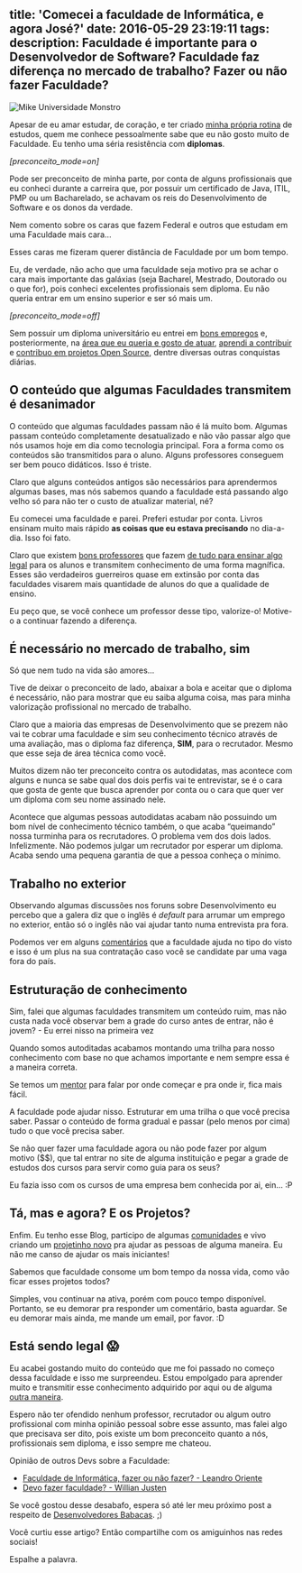 title: 'Comecei a faculdade de Informática, e agora José?'
date: 2016-05-29 23:19:11
tags:
description: Faculdade é importante para o Desenvolvedor de Software? Faculdade faz diferença no mercado de trabalho? Fazer ou não fazer Faculdade?
---

<div class="shared-img">
    <img src="http://s33.postimg.org/fputcjr1r/universidade_monstros_personagem_mike.jpg" alt="Mike Universidade Monstro">
</div>

Apesar de eu amar estudar, de coração, e ter criado [minha própria rotina](/posts/como-alcancar-objetivos-rapidamente-nos-estudos/) de estudos, quem me conhece pessoalmente sabe que eu não gosto muito de Faculdade. Eu tenho uma séria resistência com **diplomas**. <!--more-->

*[preconceito_mode=on]*

Pode ser preconceito de minha parte, por conta de alguns profissionais que eu conheci durante a carreira que, por possuir um certificado de Java, ITIL, PMP ou um Bacharelado, se achavam os reis do Desenvolvimento de Software e os donos da verdade.

Nem comento sobre os caras que fazem Federal e outros que estudam em uma Faculdade mais cara…

Esses caras me fizeram querer distância de Faculdade por um bom tempo.

Eu, de verdade, não acho que uma faculdade seja motivo pra se achar o cara mais importante das galáxias (seja Bacharel, Mestrado, Doutorado ou o que for), pois conheci excelentes profissionais sem diploma. Eu não queria entrar em um ensino superior e ser só mais um. 

*[preconceito_mode=off]*

Sem possuir um diploma universitário eu entrei em [bons empregos](https://br.linkedin.com/in/woliveira542) e, posteriormente, na [área que eu queria e gosto de atuar](/posts/um-ano-como-desenvolvedor-front-end/), [aprendi a contribuir](/posts/contribuindo-para-projetos-open-source-no-github-mesmo-sendo-iniciante/) e [contribuo em projetos Open Source](http://github.com/woliveiras), dentre diversas outras conquistas diárias.

## O conteúdo que algumas Faculdades transmitem é desanimador

O conteúdo que algumas faculdades passam não é lá muito bom. Algumas passam conteúdo completamente desatualizado e não vão passar algo que nós usamos hoje em dia como tecnologia principal. Fora a forma como os conteúdos são transmitidos para o aluno. Alguns professores conseguem ser bem pouco didáticos. Isso é triste.

Claro que alguns conteúdos antigos são necessários para aprendermos algumas bases, mas nós sabemos quando a faculdade está passando algo velho só para não ter o custo de atualizar material, né?

Eu comecei uma faculdade e parei. Preferi estudar por conta. Livros ensinam muito mais rápido **as coisas que eu estava precisando** no dia-a-dia. Isso foi fato.

Claro que existem [bons professores](twitter.com/ubirajarapelli) que fazem [de tudo para ensinar algo legal](https://www.youtube.com/channel/UCripRddD4BnaMcU833ExuwA) para os alunos e transmitem conhecimento de uma forma magnífica. Esses são verdadeiros guerreiros quase em extinsão por conta das faculdades visarem mais quantidade de alunos do que a qualidade de ensino.

Eu peço que, se você conhece um professor desse tipo, valorize-o!
Motive-o a continuar fazendo a diferença.

## É necessário no mercado de trabalho, sim

Só que nem tudo na vida são amores...

Tive de deixar o preconceito de lado, abaixar a bola e aceitar que o diploma é necessário, não para mostrar que eu saiba alguma coisa, mas para minha valorização profissional no mercado de trabalho.

Claro que a maioria das empresas de Desenvolvimento que se prezem não vai te cobrar uma faculdade e sim seu conhecimento técnico através de uma avaliação, mas o diploma faz diferença, **SIM**, para o recrutador. Mesmo que esse seja de área técnica como você.

Muitos dizem não ter preconceito contra os autodidatas, mas acontece com alguns e nunca se sabe qual dos dois perfis vai te entrevistar, se é o cara que gosta de gente que busca aprender por conta ou o cara que quer ver um diploma com seu nome assinado nele.

Acontece que algumas pessoas autodidatas acabam não possuindo um bom nível de conhecimento técnico também, o que acaba “queimando” nossa turminha para os recrutadores. O problema vem dos dois lados. Infelizmente. Não podemos julgar um recrutador por esperar um diploma. Acaba sendo uma pequena garantia de que a pessoa conheça o mínimo.

## Trabalho no exterior

Observando algumas discussões nos foruns sobre Desenvolvimento eu percebo que a galera diz que o inglês é *default* para arrumar um emprego no exterior, então só o inglês não vai ajudar tanto numa entrevista pra fora.

Podemos ver em alguns  [comentários](https://github.com/frontendbr/forum/issues/56) que a faculdade ajuda no tipo do visto e isso é um plus na sua contratação caso você se candidate par uma vaga fora do país.

## Estruturação de conhecimento

Sim, falei que algumas faculdades transmitem um conteúdo ruim, mas não custa nada você observar bem a grade do curso antes de entrar, não é jovem? - Eu errei nisso na primeira vez

Quando somos autoditadas acabamos montando uma trilha para nosso conhecimento com base no que achamos importante e nem sempre essa é a maneira correta.

Se temos um [mentor](https://github.com/training-center/mentoria) para falar por onde começar e pra onde ir, fica mais fácil.

A faculdade pode ajudar nisso. Estruturar em uma trilha o que você precisa saber. Passar o conteúdo de forma gradual e passar (pelo menos por cima) tudo o que você precisa saber.

Se não quer fazer uma faculdade agora ou não pode fazer por algum motivo ($$), que tal entrar no site de alguma instituição e pegar a grade de estudos dos cursos para servir como guia para os seus?

Eu fazia isso com os cursos de uma empresa bem conhecida por ai, ein… :P

## Tá, mas e agora? E os Projetos?

Enfim. Eu tenho esse Blog, participo de algumas [comunidades](https://github.com/abc-dev) e vivo criando um [projetinho novo](https://github.com/woliveiras/front-end-career) pra ajudar as pessoas de alguma maneira. Eu não me canso de ajudar os mais iniciantes!

Sabemos que faculdade consome um bom tempo da nossa vida, como vão ficar esses projetos todos?

Simples, vou continuar na ativa, porém com pouco tempo disponível. Portanto, se eu demorar pra responder um comentário, basta aguardar. Se eu demorar mais ainda, me mande um email, por favor. :D

## Está sendo legal :scream:

Eu acabei gostando muito do conteúdo que me foi passado no começo dessa faculdade e isso me surpreendeu. Estou empolgado para aprender muito e transmitir esse conhecimento adquirido por aqui ou de alguma [outra maneira](https://github.com/).

Espero não ter ofendido nenhum professor, recrutador ou algum outro profissional com minha opinião pessoal sobre esse assunto, mas falei algo que precisava ser dito, pois existe um bom preconceito quanto a nós, profissionais sem diploma, e isso sempre me chateou.

Opinião de outros Devs sobre a Faculdade:

- [Faculdade de Informática, fazer ou não fazer? - Leandro Oriente](https://leandrooriente.com/faculdade-de-informatica-fazer-ou-nao-fazer/)
- [Devo fazer faculdade? - Willian Justen](http://willianjusten.com.br/devo-fazer-faculdade/)

Se você gostou desse desabafo, espera só até ler meu próximo post a respeito de [Desenvolvedores Babacas](https://www.javascriptmasters.com.br/blog/mindfulness/10-coisas-que-todo-desenvolvedor-babaca-fala/). ;)

Você curtiu esse artigo? Então compartilhe com os amiguinhos nas redes sociais!

Espalhe a palavra.
